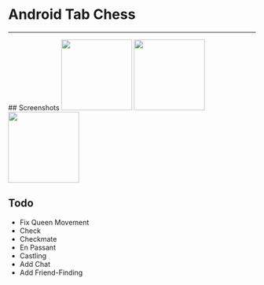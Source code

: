 # Android Tab Chess

<hr>
## Screenshots

<img src="https://github.com/simplegr33n/android-tab-chess/blob/master/screenshots/phone0003.jpg" width="144">
<img src="https://github.com/simplegr33n/android-tab-chess/blob/master/screenshots/phone0004.jpg" width="144">
<img src="https://github.com/simplegr33n/android-tab-chess/blob/master/screenshots/phone0005.jpg" width="144">

## Todo

* Fix Queen Movement
* Check
* Checkmate
* En Passant
* Castling
* Add Chat
* Add Friend-Finding


